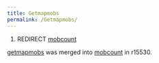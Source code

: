```yaml
---
title: Getmapmobs
permalink: /Getmapmobs/
---
```


1.  REDIRECT [mobcount](/mobcount "wikilink")

[getmapmobs](/getmapmobs "wikilink") was merged into [mobcount](/mobcount "wikilink") in r15530.